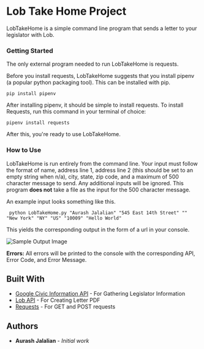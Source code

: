 # Lob Take Home Project

LobTakeHome is a simple command line program that sends a letter to your legislator with Lob. 

### Getting Started

The only external program needed to run LobTakeHome is requests.

Before you install requests, LobTakeHome suggests that you install pipenv (a popular python packaging tool). This can be installed with pip.

```
pip install pipenv
```

After installing pipenv, it should be simple to install requests. To install Requests, run this command in your terminal of choice:

```
pipenv install requests
```

After this, you're ready to use LobTakeHome.

### How to Use

LobTakeHome is run entirely from the command line. Your input must follow the format of name, address line 1, address line 2 (this should be set to an empty string when n/a), city, state, zip code, and a maximum of 500 character message to send. Any additional inputs will be ignored. This program **does not** take a file as the input for the 500 character message. 

An example input looks something like this.

```
 python LobTakeHome.py "Aurash Jalalian" "545 East 14th Street" "" "New York" "NY" "US" "10009" "Hello World"
```

This yields the corresponding output in the form of a url in your console.

![Sample Output Image](https://user-images.githubusercontent.com/25331886/34631685-6eb916b0-f226-11e7-8011-a80d60f40c36.png)

**Errors:**
All errors will be printed to the console with the corresponding API, Error Code, and Error Message.

## Built With

* [Google Civic Information API](https://developers.google.com/civic-information/) - For Gathering Legislator Information
* [Lob API](https://lob.com/docs/python#intro) - For Creating Letter PDF
* [Requests](http://docs.python-requests.org/en/master/) - For GET and POST requests

## Authors

* **Aurash Jalalian** - *Initial work*
